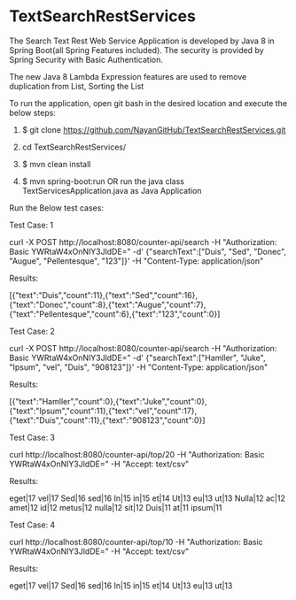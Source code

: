 # TextSearchRestServices

The Search Text Rest Web Service Application is developed by Java 8 in Spring Boot(all Spring Features included). The security is provided by Spring Security with Basic Authentication.

The new Java 8 Lambda Expression features are used to remove duplication from List, Sorting the List

To run the application, open git bash in the desired location and execute the below steps:

1. $ git clone https://github.com/NayanGitHub/TextSearchRestServices.git

2. cd TextSearchRestServices/

3. $ mvn clean install

4. $ mvn spring-boot:run
   OR run the java class TextServicesApplication.java as Java Application

Run the Below test cases:

Test Case: 1

curl -X POST http://localhost:8080/counter-api/search -H "Authorization: Basic YWRtaW4xOnNlY3JldDE=" -d' {"searchText":["Duis", "Sed", "Donec", "Augue", "Pellentesque", "123"]}' -H "Content-Type: application/json"

Results:

[{"text":"Duis","count":11},{"text":"Sed","count":16},{"text":"Donec","count":8},{"text":"Augue","count":7},{"text":"Pellentesque","count":6},{"text":"123","count":0}]

Test Case: 2

curl -X POST http://localhost:8080/counter-api/search -H "Authorization: Basic YWRtaW4xOnNlY3JldDE=" -d' {"searchText":["Hamller", "Juke", "Ipsum", "vel", "Duis", "908123"]}' -H "Content-Type: application/json"

Results:

[{"text":"Hamller","count":0},{"text":"Juke","count":0},{"text":"Ipsum","count":11},{"text":"vel","count":17},{"text":"Duis","count":11},{"text":"908123","count":0}]


Test Case: 3

curl http://localhost:8080/counter-api/top/20 -H "Authorization: Basic YWRtaW4xOnNlY3JldDE=" -H "Accept: text/csv"

Results:

eget|17
vel|17
Sed|16
sed|16
In|15
in|15
et|14
Ut|13
eu|13
ut|13
Nulla|12
ac|12
amet|12
id|12
metus|12
nulla|12
sit|12
Duis|11
at|11
ipsum|11

Test Case: 4

curl http://localhost:8080/counter-api/top/10 -H "Authorization: Basic YWRtaW4xOnNlY3JldDE=" -H "Accept: text/csv"

Results:

eget|17
vel|17
Sed|16
sed|16
In|15
in|15
et|14
Ut|13
eu|13
ut|13

